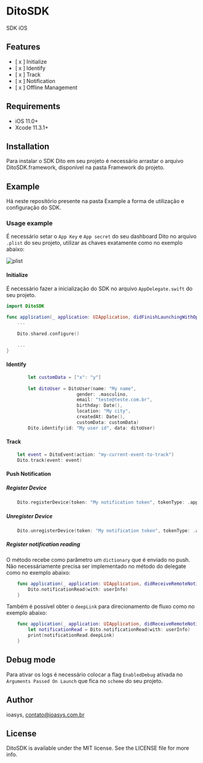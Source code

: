 # DitoSDK
SDK iOS 

## Features

- [ x ] Initialize
- [ x ] Identify
- [ x ] Track
- [ x ] Notification
- [ x ] Offline Management

## Requirements
- iOS 11.0+
- Xcode 11.3.1+

## Installation
Para instalar o SDK Dito em seu projeto é necessário arrastar o arquivo DitoSDK.framework, disponível na pasta Framework do projeto.
## Example
Há neste repositório presente na pasta Example a forma de utilização e configuração do SDK.

### Usage example

É necessário setar o ```App Key``` e ```App secret``` do seu dashboard Dito no arquivo ```.plist``` do seu projeto, utilizar as chaves exatamente como no exemplo abaixo:

![plist](https://user-images.githubusercontent.com/76013839/105905864-5c010c00-5ff9-11eb-9961-eda5c9a62d4b.png)

#### Initialize

É necessário fazer a inicialização do SDK no arquivo ```AppDelegate.swift``` do seu projeto.

```swift
import DitoSDK

func application(_ application: UIApplication, didFinishLaunchingWithOptions launchOptions: [UIApplication.LaunchOptionsKey: Any]?) -> Bool {
    ...
        
    Dito.shared.configure()
        
    ...
}
```
#### Identify
```swift
        let customData = ["x": "y"]
                
        let ditoUser = DitoUser(name: "My name",
                          gender: .masculino,
                          email: "teste@teste.com.br",
                          birthday: Date(),
                          location: "My city",
                          createdAt: Date(),
                          customData: customData)
        Dito.identify(id: "My user id", data: ditoUser)
```
#### Track
```swift
    let event = DitoEvent(action: "my-current-event-to-track")
    Dito.track(event: event)
```

#### Push Notification

##### Register Device

```swift
    Dito.registerDevice(token: "My notification token", tokenType: .apple)
```
##### Unregister Device
```swift
    Dito.unregisterDevice(token: "My notification token", tokenType: .apple)
```
##### Register notification reading

O método recebe como parâmetro um ```dictionary``` que é enviado no push. Não necessáriamente precisa ser implementado no método do delegate como no exemplo abaixo:

```swift
    func application(_ application: UIApplication, didReceiveRemoteNotification userInfo: [AnyHashable : Any], fetchCompletionHandler completionHandler: @escaping (UIBackgroundFetchResult) -> Void) {
        Dito.notificationRead(with: userInfo)
    }
```

Também é possível obter o ```deepLink``` para direcionamento de fluxo como no exemplo abaixo:

```swift
    func application(_ application: UIApplication, didReceiveRemoteNotification userInfo: [AnyHashable : Any], fetchCompletionHandler completionHandler: @escaping (UIBackgroundFetchResult) -> Void) {
        let notificationRead = Dito.notificationRead(with: userInfo)
        print(notificationRead.deepLink)
    }
``` 

## Debug mode
Para ativar os logs é necessário colocar a flag ```EnabledDebug``` ativada no ```Arguments Passed On Launch``` que fica no ```scheme``` do seu projeto.

## Author

ioasys, contato@ioasys.com.br

## License
DitoSDK is available under the MIT license. See the LICENSE file for more info.
